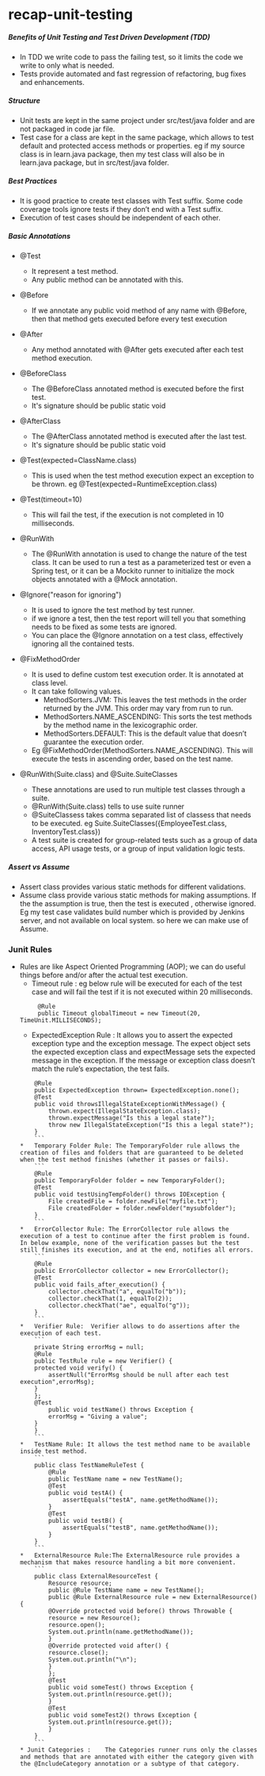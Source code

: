 # recap-unit-testing

##### Benefits of Unit Testing and Test Driven Development (TDD)
* In TDD we write code to pass the failing test, so it limits the code we write to only what is needed.
* Tests provide automated and fast regression of refactoring, bug fixes and enhancements.

##### Structure
* Unit tests are kept in the same project under src/test/java folder and are not packaged in code jar file.
* Test case for a class are kept in the same package, which allows to test default and protected access methods or properties. eg if my source class is in learn.java package, then my test class will also be in learn.java package, but in src/test/java folder.

#####  Best Practices
* It is good practice to create test classes with Test suffix. Some code coverage tools ignore tests if they don’t end with a Test suffix.
* Execution of test cases should be independent of each other.

##### Basic Annotations

* @Test
  * It represent a test method.
  * Any public method can be annotated with this.
* @Before
  * If we annotate any public void method of any name with @Before, then that method gets executed before every test execution
* @After
  *  Any method annotated with @After gets executed after each test method execution.
* @BeforeClass
  * The @BeforeClass annotated method is executed before the first test.
  * It's signature should be public static void
* @AfterClass
  * The @AfterClass annotated method is executed after the last test.
  * It's signature should be public static void

* @Test(expected=ClassName.class)
	* This is used when the test method execution expect an exception to be thrown. eg @Test(expected=RuntimeException.class)
* @Test(timeout=10)
	* This will fail the test, if the execution is not completed in 10 milliseconds.
* @RunWith
	*	The @RunWith annotation is used to change the nature of the test class. It can be used to run a test as a parameterized test or even a Spring test, or it can be a Mockito runner to initialize the mock objects annotated with a @Mock annotation.
* @Ignore("reason for ignoring")
	* It is used to ignore the test method by test runner.
	*	if we ignore a test, then the test report will tell you that something needs to be fixed as some tests are ignored.
	*	You can place the @Ignore annotation on a test class, effectively ignoring all the contained tests.
* @FixMethodOrder
	* It is used to define custom test execution order. It is annotated at class level.
	* It can take following values.
		*	MethodSorters.JVM: This leaves the test methods in the order returned by the JVM. This order may vary from run to run.
		*	MethodSorters.NAME_ASCENDING: This sorts the test methods by the method name in the lexicographic order.
		*	MethodSorters.DEFAULT: This is the default value that doesn’t guarantee the execution order.
	* Eg @FixMethodOrder(MethodSorters.NAME_ASCENDING). This will execute the tests in ascending order, based on the test name.

* @RunWith(Suite.class) and @Suite.SuiteClasses	
	* These annotations are used to run multiple test classes through a suite.
	*	@RunWith(Suite.class) tells to use suite runner
	* @SuiteClassess takes comma separated list of classess that needs to be executed. eg Suite.SuiteClasses({EmployeeTest.class,	InventoryTest.class})
	* A test suite is created for group-related tests such as a group of data access, API usage tests, or a group of input validation logic tests.
	
#####	Assert vs Assume
* Assert class provides various static methods for different validations.
* Assume class provide various static methods for making assumptions. If the the assumption is true, then the test is executed , otherwise ignored. Eg my test case validates build number which is provided by Jenkins server, and not available on local system. so here we can make use of Assume.

###	Junit Rules
*	Rules are like Aspect Oriented Programming (AOP); we can do useful things before and/or after the actual test execution.
	*	Timeout rule : eg below rule will be executed for each of the test case and will fail the test if it is not executed within 20 milliseconds.
	``` 
		 @Rule
		 public Timeout globalTimeout = new Timeout(20, TimeUnit.MILLISECONDS);
	```
	*	ExpectedException Rule : It allows you to assert the expected exception type and the exception message. The expect object sets the expected exception class and expectMessage sets the expected message in the exception. If the message or exception class doesn’t match the rule’s expectation, the test fails.
	```
		@Rule
		public ExpectedException thrown= ExpectedException.none();		
		@Test
		public void throwsIllegalStateExceptionWithMessage() {
			thrown.expect(IllegalStateException.class);
			thrown.expectMessage("Is this a legal state?");
			throw new IllegalStateException("Is this a legal state?");
		}		
		```
	*	Temporary Folder Rule: The TemporaryFolder rule allows the creation of files and folders that are guaranteed to be deleted when the test method finishes (whether it passes or fails).
		```
		@Rule
		public TemporaryFolder folder = new TemporaryFolder();
		@Test
		public void testUsingTempFolder() throws IOException {
			File createdFile = folder.newFile("myfile.txt");
			File createdFolder = folder.newFolder("mysubfolder");
		}
		```
	*	ErrorCollector Rule: The ErrorCollector rule allows the execution of a test to continue after the first problem is found. In below example, none of the verification passes but the test still finishes its execution, and at the end, notifies all errors.
		```
		@Rule
		public ErrorCollector collector = new ErrorCollector();
		@Test
		public void fails_after_execution() {
			collector.checkThat("a", equalTo("b"));
			collector.checkThat(1, equalTo(2));
			collector.checkThat("ae", equalTo("g"));
		}
		```
	*	Verifier Rule:	Verifier allows to do assertions after the execution of each test.
		```
		private String errorMsg = null;
		@Rule
		public TestRule rule = new Verifier() {
		protected void verify() {
			assertNull("ErrorMsg should be null after each test execution",errorMsg);
		}
		};
		@Test
			public void testName() throws Exception {
			errorMsg = "Giving a value";
		}
		}
		```
	*	TestName Rule: It allows the test method name to be available inside test method.
		```
		public class TestNameRuleTest {
			@Rule
			public TestName name = new TestName();
			@Test
			public void testA() {
				assertEquals("testA", name.getMethodName());
			}
			@Test
			public void testB() {
				assertEquals("testB", name.getMethodName());
			}
		}
		```
	*	ExternalResource Rule:The ExternalResource rule provides a mechanism that makes resource handling a bit more convenient.
		```
		public class ExternalResourceTest {
			Resource resource;
			public @Rule TestName name = new TestName();
			public @Rule ExternalResource rule = new ExternalResource() {
			@Override protected void before() throws Throwable {
			resource = new Resource();
			resource.open();
			System.out.println(name.getMethodName());
			}
			@Override protected void after() {
			resource.close();
			System.out.println("\n");
			}
			};
			@Test
			public void someTest() throws Exception {
			System.out.println(resource.get());
			}
			@Test
			public void someTest2() throws Exception {
			System.out.println(resource.get());
			}
		}		
		```
	* Junit Categories :	The Categories runner runs only the classes and methods that are annotated with either the category given with the @IncludeCategory annotation or a subtype of that category.
		
